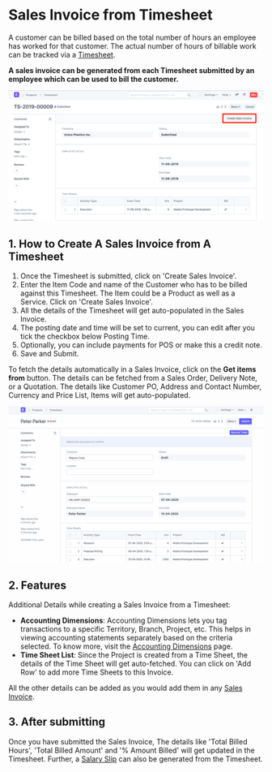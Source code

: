 
# Sales Invoice from Timesheet



A customer can be billed based on the total number of hours an employee has worked for that customer. The actual number of hours of billable work can be tracked via a [Timesheet](/docs/en/projects/timesheets/).


**A sales invoice can be generated from each Timesheet submitted by an employee which can be used to bill the customer.**


![Sales Invoice](/files/projects-sales-invoice-from-timesheet.png)


## 1. How to Create A Sales Invoice from A Timesheet


1. Once the Timesheet is submitted, click on 'Create Sales Invoice'.
2. Enter the Item Code and name of the Customer who has to be billed against this Timesheet. The Item could be a Product as well as a Service. Click on 'Create Sales Invoice'.
3. All the details of the Timesheet will get auto-populated in the Sales Invoice.
4. The posting date and time will be set to current, you can edit after you tick the checkbox below Posting Time.
5. Optionally, you can include payments for POS or make this a credit note.
6. Save and Submit.


To fetch the details automatically in a Sales Invoice, click on the **Get items from** button. The details can be fetched from a Sales Order, Delivery Note, or a Quotation. The details like Customer PO, Address and Contact Number, Currency and Price List, Items will get auto-populated.


![Sales Invoice](/files/timesheet-billing-to-sales-invoice.gif)


## 2. Features


Additional Details while creating a Sales Invoice from a Timesheet:


* **Accounting Dimensions**: Accounting Dimensions lets you tag transactions to a specific Territory, Branch, Project, etc. This helps in viewing accounting statements separately based on the criteria selected. To know more, visit the [Accounting Dimensions](/docs/en/accounts/accounting-dimensions) page.
* **Time Sheet List**: Since the Project is created from a Time Sheet, the details of the Time Sheet will get auto-fetched. You can click on 'Add Row' to add more Time Sheets to this Invoice.


All the other details can be added as you would add them in any [Sales Invoice](/docs/en/accounts/sales-invoice).


## 3. After submitting


Once you have submitted the Sales Invoice, The details like 'Total Billed Hours', 'Total Billed Amount' and '% Amount Billed' will get updated in the Timesheet. Further, a [Salary Slip](/docs/en/projects/salary-slip-from-timesheet) can also be generated from the Timesheet.




